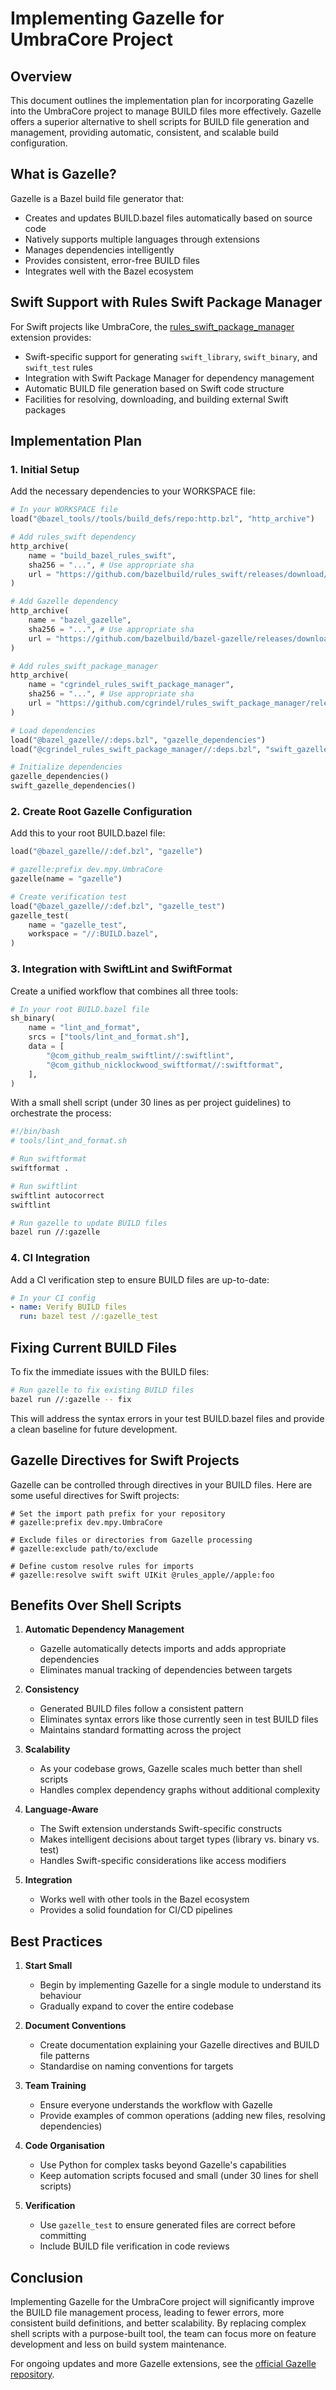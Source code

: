 # Implementing Gazelle for UmbraCore Project

## Overview

This document outlines the implementation plan for incorporating Gazelle into the UmbraCore project to manage BUILD files more effectively. Gazelle offers a superior alternative to shell scripts for BUILD file generation and management, providing automatic, consistent, and scalable build configuration.

## What is Gazelle?

Gazelle is a Bazel build file generator that:

- Creates and updates BUILD.bazel files automatically based on source code
- Natively supports multiple languages through extensions
- Manages dependencies intelligently
- Provides consistent, error-free BUILD files
- Integrates well with the Bazel ecosystem

## Swift Support with Rules Swift Package Manager

For Swift projects like UmbraCore, the [rules_swift_package_manager](https://github.com/cgrindel/rules_swift_package_manager) extension provides:

- Swift-specific support for generating `swift_library`, `swift_binary`, and `swift_test` rules
- Integration with Swift Package Manager for dependency management
- Automatic BUILD file generation based on Swift code structure
- Facilities for resolving, downloading, and building external Swift packages

## Implementation Plan

### 1. Initial Setup

Add the necessary dependencies to your WORKSPACE file:

```python
# In your WORKSPACE file
load("@bazel_tools//tools/build_defs/repo:http.bzl", "http_archive")

# Add rules_swift dependency
http_archive(
    name = "build_bazel_rules_swift",
    sha256 = "...", # Use appropriate sha
    url = "https://github.com/bazelbuild/rules_swift/releases/download/[VERSION]/rules_swift.[VERSION].tar.gz",
)

# Add Gazelle dependency
http_archive(
    name = "bazel_gazelle",
    sha256 = "...", # Use appropriate sha
    url = "https://github.com/bazelbuild/bazel-gazelle/releases/download/v[VERSION]/bazel-gazelle-v[VERSION].tar.gz",
)

# Add rules_swift_package_manager
http_archive(
    name = "cgrindel_rules_swift_package_manager",
    sha256 = "...", # Use appropriate sha
    url = "https://github.com/cgrindel/rules_swift_package_manager/releases/download/v[VERSION]/rules_swift_package_manager.[VERSION].tar.gz",
)

# Load dependencies
load("@bazel_gazelle//:deps.bzl", "gazelle_dependencies")
load("@cgrindel_rules_swift_package_manager//:deps.bzl", "swift_gazelle_dependencies")

# Initialize dependencies
gazelle_dependencies()
swift_gazelle_dependencies()
```

### 2. Create Root Gazelle Configuration

Add this to your root BUILD.bazel file:

```python
load("@bazel_gazelle//:def.bzl", "gazelle")

# gazelle:prefix dev.mpy.UmbraCore
gazelle(name = "gazelle")

# Create verification test
load("@bazel_gazelle//:def.bzl", "gazelle_test")
gazelle_test(
    name = "gazelle_test",
    workspace = "//:BUILD.bazel",
)
```

### 3. Integration with SwiftLint and SwiftFormat

Create a unified workflow that combines all three tools:

```python
# In your root BUILD.bazel file
sh_binary(
    name = "lint_and_format",
    srcs = ["tools/lint_and_format.sh"],
    data = [
        "@com_github_realm_swiftlint//:swiftlint",
        "@com_github_nicklockwood_swiftformat//:swiftformat",
    ],
)
```

With a small shell script (under 30 lines as per project guidelines) to orchestrate the process:

```bash
#!/bin/bash
# tools/lint_and_format.sh

# Run swiftformat
swiftformat .

# Run swiftlint
swiftlint autocorrect
swiftlint

# Run gazelle to update BUILD files
bazel run //:gazelle
```

### 4. CI Integration

Add a CI verification step to ensure BUILD files are up-to-date:

```yaml
# In your CI config
- name: Verify BUILD files
  run: bazel test //:gazelle_test
```

## Fixing Current BUILD Files

To fix the immediate issues with the BUILD files:

```bash
# Run gazelle to fix existing BUILD files
bazel run //:gazelle -- fix
```

This will address the syntax errors in your test BUILD.bazel files and provide a clean baseline for future development.

## Gazelle Directives for Swift Projects

Gazelle can be controlled through directives in your BUILD files. Here are some useful directives for Swift projects:

```
# Set the import path prefix for your repository
# gazelle:prefix dev.mpy.UmbraCore

# Exclude files or directories from Gazelle processing
# gazelle:exclude path/to/exclude

# Define custom resolve rules for imports
# gazelle:resolve swift swift UIKit @rules_apple//apple:foo
```

## Benefits Over Shell Scripts

1. **Automatic Dependency Management**
   - Gazelle automatically detects imports and adds appropriate dependencies
   - Eliminates manual tracking of dependencies between targets

2. **Consistency**
   - Generated BUILD files follow a consistent pattern
   - Eliminates syntax errors like those currently seen in test BUILD files
   - Maintains standard formatting across the project

3. **Scalability**
   - As your codebase grows, Gazelle scales much better than shell scripts
   - Handles complex dependency graphs without additional complexity

4. **Language-Aware**
   - The Swift extension understands Swift-specific constructs
   - Makes intelligent decisions about target types (library vs. binary vs. test)
   - Handles Swift-specific considerations like access modifiers

5. **Integration**
   - Works well with other tools in the Bazel ecosystem
   - Provides a solid foundation for CI/CD pipelines

## Best Practices

1. **Start Small**
   - Begin by implementing Gazelle for a single module to understand its behaviour
   - Gradually expand to cover the entire codebase

2. **Document Conventions**
   - Create documentation explaining your Gazelle directives and BUILD file patterns
   - Standardise on naming conventions for targets

3. **Team Training**
   - Ensure everyone understands the workflow with Gazelle
   - Provide examples of common operations (adding new files, resolving dependencies)

4. **Code Organisation**
   - Use Python for complex tasks beyond Gazelle's capabilities
   - Keep automation scripts focused and small (under 30 lines for shell scripts)

5. **Verification**
   - Use `gazelle_test` to ensure generated files are correct before committing
   - Include BUILD file verification in code reviews

## Conclusion

Implementing Gazelle for the UmbraCore project will significantly improve the BUILD file management process, leading to fewer errors, more consistent build definitions, and better scalability. By replacing complex shell scripts with a purpose-built tool, the team can focus more on feature development and less on build system maintenance.

For ongoing updates and more Gazelle extensions, see the [official Gazelle repository](https://github.com/bazel-contrib/bazel-gazelle).
